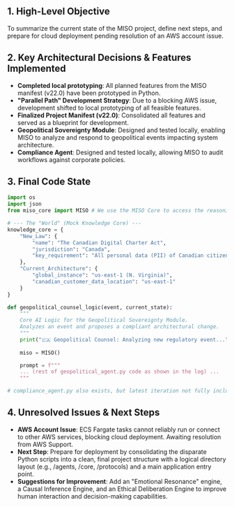 ## 1. High-Level Objective ##

To summarize the current state of the MISO project, define next steps, and prepare for cloud deployment pending resolution of an AWS account issue.

## 2. Key Architectural Decisions & Features Implemented ##

* **Completed local prototyping**: All planned features from the MISO manifest (v22.0) have been prototyped in Python.
* **"Parallel Path" Development Strategy**: Due to a blocking AWS issue, development shifted to local prototyping of all feasible features.
* **Finalized Project Manifest (v22.0)**: Consolidated all features and served as a blueprint for development.
* **Geopolitical Sovereignty Module**: Designed and tested locally, enabling MISO to analyze and respond to geopolitical events impacting system architecture.
* **Compliance Agent**: Designed and tested locally, allowing MISO to audit workflows against corporate policies.

## 3. Final Code State ##

```python
import os
import json
from miso_core import MISO # We use the MISO Core to access the reasoning engine

# --- The "World" (Mock Knowledge Core) ---
knowledge_core = {
    "New_Law": {
        "name": "The Canadian Digital Charter Act",
        "jurisdiction": "Canada",
        "key_requirement": "All personal data (PII) of Canadian citizens must be stored and processed on infrastructure located physically within Canada."
    },
    "Current_Architecture": {
        "global_instance": "us-east-1 (N. Virginia)",
        "canadian_customer_data_location": "us-east-1"
    }
}

def geopolitical_counsel_logic(event, current_state):
    """
    Core AI Logic for the Geopolitical Sovereignty Module.
    Analyzes an event and proposes a compliant architectural change.
    """
    print("🇨🇦 Geopolitical Counsel: Analyzing new regulatory event...")
    
    miso = MISO()

    prompt = f"""
    ... (rest of geopolitical_agent.py code as shown in the log) ...
    """

# compliance_agent.py also exists, but latest iteration not fully included in final log excerpt.

```

## 4. Unresolved Issues & Next Steps ##

* **AWS Account Issue**: ECS Fargate tasks cannot reliably run or connect to other AWS services, blocking cloud deployment. Awaiting resolution from AWS Support.
* **Next Step**: Prepare for deployment by consolidating the disparate Python scripts into a clean, final project structure with a logical directory layout (e.g., /agents, /core, /protocols) and a main application entry point.
* **Suggestions for Improvement**: Add an "Emotional Resonance" engine, a Causal Inference Engine, and an Ethical Deliberation Engine to improve human interaction and decision-making capabilities.
